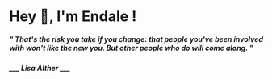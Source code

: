 <h1 title="head"> Hey 👋, I'm Endale !</h1>

**<h5><i>" That's the risk you take if you change: that people you've been involved with won't like the new you. But other people who do will come along. "</i></h5>**

*<b>___ Lisa Alther ___</b>*
